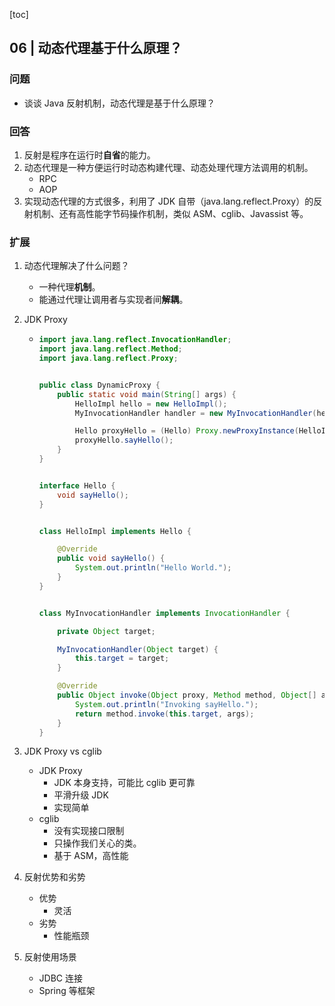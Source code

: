 [toc]

## 06 | 动态代理基于什么原理？

### 问题

-   谈谈 Java 反射机制，动态代理是基于什么原理？

### 回答

1.  反射是程序在运行时**自省**的能力。
2.  动态代理是一种方便运行时动态构建代理、动态处理代理方法调用的机制。
    -   RPC
    -   AOP
3.  实现动态代理的方式很多，利用了 JDK 自带（java.lang.reflect.Proxy）的反射机制、还有高性能字节码操作机制，类似 ASM、cglib、Javassist 等。

### 扩展

1.  动态代理解决了什么问题？

    -   一种代理**机制**。
    -   能通过代理让调用者与实现者间**解耦**。

2.  JDK Proxy

    -   ```java
        import java.lang.reflect.InvocationHandler;
        import java.lang.reflect.Method;
        import java.lang.reflect.Proxy;
        
        
        public class DynamicProxy {
            public static void main(String[] args) {
                HelloImpl hello = new HelloImpl();
                MyInvocationHandler handler = new MyInvocationHandler(hello);
        
                Hello proxyHello = (Hello) Proxy.newProxyInstance(HelloImpl.class.getClassLoader(), HelloImpl.class.getInterfaces(), handler);
                proxyHello.sayHello();
            }
        }
        
        
        interface Hello {
            void sayHello();
        }
        
        
        class HelloImpl implements Hello {
        
            @Override
            public void sayHello() {
                System.out.println("Hello World.");
            }
        }
        
        
        class MyInvocationHandler implements InvocationHandler {
        
            private Object target;
        
            MyInvocationHandler(Object target) {
                this.target = target;
            }
        
            @Override
            public Object invoke(Object proxy, Method method, Object[] args) throws Throwable {
                System.out.println("Invoking sayHello.");
                return method.invoke(this.target, args);
            }
        }
        ```

3.  JDK Proxy vs cglib

    -   JDK Proxy
        -   JDK 本身支持，可能比 cglib 更可靠
        -   平滑升级 JDK
        -   实现简单
    -   cglib
        -   没有实现接口限制
        -   只操作我们关心的类。
        -   基于 ASM，高性能

4.  反射优势和劣势

    -   优势
        -   灵活
    -   劣势
        -   性能瓶颈

5.  反射使用场景

    -   JDBC 连接
    -   Spring 等框架

